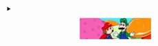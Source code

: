 <details>
  <summary>
    <p align="center"><kbd>
      <img src="spaghetti.png" height=50px></kbd>
      </p>
  </summary>
  <p align="center"> <span title="Experience Five-Star Italian Dining like never before."> 🍝 </span> </p>
  
  <!-- this is getting stupid -->

<p id="spaghetti" align="center"><a href="https://www.youtube.com/watch?v=fiVr34QCF_c">
  <img src="spaghetti.gif" height=400px> </a>
</p>
</details>


  



<!--
**nershman/nershman** is a ✨ _special_ ✨ repository because its `README.md` (this file) appears on your GitHub profile.

Here are some ideas to get you started:

- 🔭 I’m currently working on ...
- 🌱 I’m currently learning ...
- 👯 I’m looking to collaborate on ...
- 🤔 I’m looking for help with ...
- 💬 Ask me about ...
- 📫 How to reach me: ...
- 😄 Pronouns: ...
- ⚡ Fun fact: ...
<center><img src="spaghetti.gif" style="filter: drop-shadow(30px 10px 40px #4444dd);"></center>
![](spaghetti.gif)

-->
